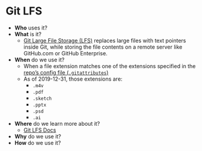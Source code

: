 # Git LFS
* **Who** uses it?
* **What** is it? 
  * [Git Large File Storage (LFS)](https://git-lfs.github.com/) replaces large files with text pointers inside Git, while storing the file contents on a remote server like GitHub.com or GitHub Enterprise.
* **When** do we use it?
  * When a file extension matches one of the extensions specified in the [repo’s config file (`.gitattributes`)](https://github.com/department-of-veterans-affairs/va.gov-team/blob/master/.gitattributes)
  * As of 2019-12-31, those extensions are:
    * `.m4v`
    * `.pdf`
    * `.sketch`
    * `.pptx`
    * `.psd`
    * `.ai`
* **Where** do we learn more about it?
  * [Git LFS Docs](https://github.com/git-lfs/git-lfs/tree/master/docs?utm_source=gitlfs_site&utm_medium=docs_link&utm_campaign=gitlfs#git-lfs-documentation)
* **Why** do we use it? 
* **How** do we use it? 
